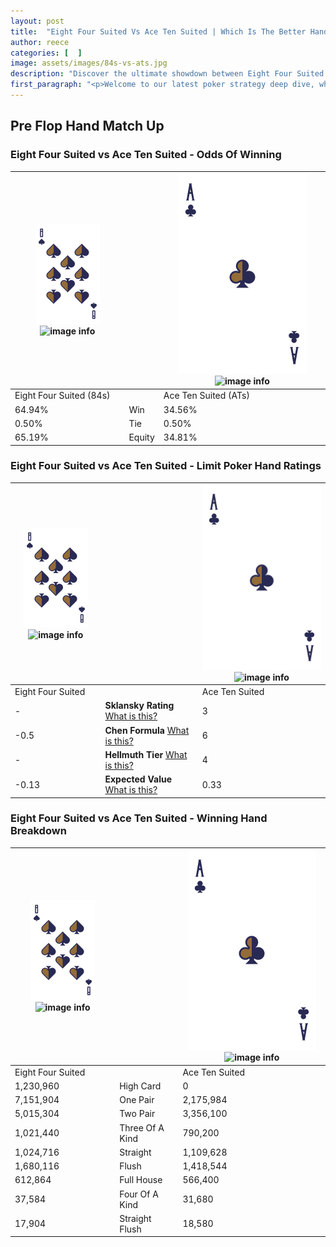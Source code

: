 ```yaml
---
layout: post
title:  "Eight Four Suited Vs Ace Ten Suited | Which Is The Better Hand In Poker? A Complete Guide"
author: reece
categories: [  ]
image: assets/images/84s-vs-ats.jpg
description: "Discover the ultimate showdown between Eight Four Suited and Ace Ten Suited in poker! Uncover the odds, strategies, and scenarios where one hand triumphs over the other. Get ready to up your poker game with this thrilling analysis."
first_paragraph: "<p>Welcome to our latest poker strategy deep dive, where we're pitting two distinct hands against each other in a high-stakes showdown: Eight Four Suited vs Ace Ten Suited.</p><p>In the dynamic world of poker, every decision counts, and knowing which hand holds the upper hand is key to your success at the table.</p><p>In this article, we'll dissect these two hands, explore the scenarios where one dominates the other, and equip you with the knowledge to make strategic choices that can tip the odds in your favor.</p><p>Get ready to unravel the intriguing dynamics of these poker hands and elevate your game to new heights.</p>"
---
```




[comment]: # (sp0)

## Pre Flop Hand Match Up

<div class="table hand-ratings" markdown="1"> 



### Eight Four Suited vs Ace Ten Suited - Odds Of Winning


    
| ![image info](assets/images/hand1/8.png) ![image info](assets/images/hand1/4s.png) |  | ![image info](assets/images/hand2/A.png) ![image info](assets/images/hand2/Ts.png) |
| -------- | -------- | -------- |
| Eight Four Suited (84s) |  | Ace Ten Suited (ATs) |
| 64.94% | Win | 34.56% |
| 0.50% | Tie | 0.50% |
| 65.19% | Equity | 34.81% |




[comment]: # (sp1)



### Eight Four Suited vs Ace Ten Suited - Limit Poker Hand Ratings


    
| ![image info](assets/images/hand1/8.png) ![image info](assets/images/hand1/4s.png) |  | ![image info](assets/images/hand2/A.png) ![image info](assets/images/hand2/Ts.png) |
| -------- | -------- | -------- |
| Eight Four Suited |  | Ace Ten Suited |
| - | **Sklansky Rating** [What is this?](/sklansky-rating-explained) | 3 |
| -0.5 | **Chen Formula** [What is this?](/chen-formula-explained) | 6 |
| - | **Hellmuth Tier** [What is this?](/Hellmuth-tier-explained) | 4 |
| -0.13 | **Expected Value** [What is this?](/expected-value-explained) | 0.33 |




[comment]: # (sp2)



### Eight Four Suited vs Ace Ten Suited - Winning Hand Breakdown


    
| ![image info](assets/images/hand1/8.png) ![image info](assets/images/hand1/4s.png) |  | ![image info](assets/images/hand2/A.png) ![image info](assets/images/hand2/Ts.png) |
| -------- | -------- | -------- |
| Eight Four Suited |  | Ace Ten Suited |
| 1,230,960 | High Card | 0 |
| 7,151,904 | One Pair | 2,175,984 |
| 5,015,304 | Two Pair | 3,356,100 |
| 1,021,440 | Three Of A Kind | 790,200 |
| 1,024,716 | Straight | 1,109,628 |
| 1,680,116 | Flush | 1,418,544 |
| 612,864 | Full House | 566,400 |
| 37,584 | Four Of A Kind | 31,680 |
| 17,904 | Straight Flush | 18,580 |




[comment]: # (sp3)



</div>

[comment]: # (sp4)



[comment]: # (sp5)

